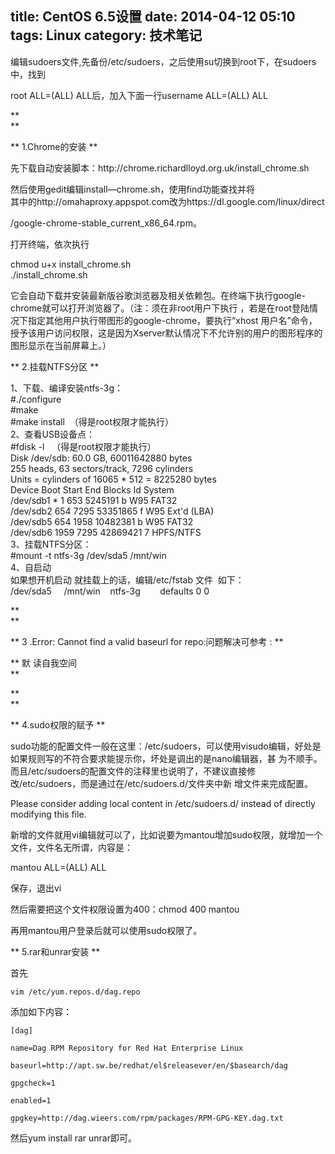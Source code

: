 title:  CentOS 6.5设置 
date: 2014-04-12 05:10
tags: Linux
category: 技术笔记
---

编辑sudoers文件,先备份/etc/sudoers，之后使用su切换到root下，在sudoers中，找到

root ALL=(ALL) ALL后，加入下面一行username ALL=(ALL) ALL

**   
**

** 1.Chrome的安装  **

<!--more-->先下载自动安装脚本：http://chrome.richardlloyd.org.uk/install_chrome.sh

然后使用gedit编辑install—chrome.sh，使用find功能查找并将  
其中的http://omahaproxy.appspot.com改为https://dl.google.com/linux/direct  
  
/google-chrome-stable_current_x86_64.rpm。  
  
打开终端，依次执行  
  
chmod u+x install_chrome.sh  
./install_chrome.sh  

它会自动下载并安装最新版谷歌浏览器及相关依赖包。在终端下执行google-chrome就可以打开浏览器了。（注：须在非root用户下执行
，若是在root登陆情况下指定其他用户执行带图形的google-chrome，要执行“xhost
用户名”命令，授予该用户访问权限，这是因为Xserver默认情况下不允许别的用户的图形程序的图形显示在当前屏幕上。）

** 2.挂载NTFS分区 **

1、下载、编译安装ntfs-3g：  
#./configure  
#make  
#make install  （得是root权限才能执行）  
2、查看USB设备点：  
#fdisk -l   （得是root权限才能执行）  
Disk /dev/sdb: 60.0 GB, 60011642880 bytes  
255 heads, 63 sectors/track, 7296 cylinders  
Units = cylinders of 16065 * 512 = 8225280 bytes  
Device Boot Start End Blocks Id System  
/dev/sdb1 * 1 653 5245191 b W95 FAT32  
/dev/sdb2 654 7295 53351865 f W95 Ext'd (LBA)  
/dev/sdb5 654 1958 10482381 b W95 FAT32  
/dev/sdb6 1959 7295 42869421 7 HPFS/NTFS  
3、挂载NTFS分区：  
#mount -t ntfs-3g /dev/sda5 /mnt/win  
4、自启动  
如果想开机启动 就挂载上的话，编辑/etc/fstab 文件  如下：  
/dev/sda5     /mnt/win    ntfs-3g        defaults 0 0  

**   
**

** 3  .Error: Cannot find a valid baseurl for repo:问题解决可参考  :  **

** 默  读自我空间    
**

  

**   
**

** 4.sudo权限的赋予 **

sudo功能的配置文件一般在这里：/etc/sudoers，可以使用visudo编辑，好处是如果规则写的不符合要求能提示你，坏处是调出的是nano编辑器，甚
为不顺手。而且/etc/sudoers的配置文件的注释里也说明了，不建议直接修改/etc/sudoers，而是通过在/etc/sudoers.d/文件夹中新
增文件来完成配置。

Please consider adding local content in /etc/sudoers.d/ instead of directly
modifying this file.

新增的文件就用vi编辑就可以了，比如说要为mantou增加sudo权限，就增加一个文件，文件名无所谓，内容是：

mantou ALL=(ALL) ALL

保存，退出vi

然后需要把这个文件权限设置为400：chmod 400 mantou

再用mantou用户登录后就可以使用sudo权限了。

** 5.rar和unrar安装  **   

首先

    
    
    vim /etc/yum.repos.d/dag.repo

添加如下内容：

    
    
    [dag]
    
    name=Dag RPM Repository for Red Hat Enterprise Linux
    
    baseurl=http://apt.sw.be/redhat/el$releasever/en/$basearch/dag
    
    gpgcheck=1
    
    enabled=1
    
    gpgkey=http://dag.wieers.com/rpm/packages/RPM-GPG-KEY.dag.txt

然后yum install rar unrar即可。

  
  

